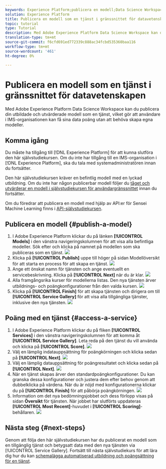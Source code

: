 ```yaml
---
keywords: Experience Platform;publicera en modell;Data Science Workspace;populära ämnen;göra en tjänst
solution: Experience Platform
title: Publicera en modell som en tjänst i gränssnittet för datavetenskapen
topic: tutorial
type: Tutorial
description: Med Adobe Experience Platform Data Science Workspace kan du publicera din utbildade och utvärderade modell som en tjänst, vilket gör att användare i IMS-organisationen kan få sina data poäng utan att behöva skapa egna modeller.
translation-type: tm+mt
source-git-commit: f6cfd691ed772339c888ac34fcbd535360baa116
workflow-type: tm+mt
source-wordcount: '461'
ht-degree: 0%

---
```



# Publicera en modell som en tjänst i gränssnittet för datavetenskapen

Med Adobe Experience Platform Data Science Workspace kan du publicera din utbildade och utvärderade modell som en tjänst, vilket gör att användare i IMS-organisationen kan få sina data poäng utan att behöva skapa egna modeller.

## Komma igång

Du måste ha tillgång till [!DNL Experience Platform] för att kunna slutföra den här självstudiekursen. Om du inte har tillgång till en IMS-organisation i [!DNL Experience Platform], ska du tala med systemadministratören innan du fortsätter.

Den här självstudiekursen kräver en befintlig modell med en lyckad utbildning. Om du inte har någon publicerbar modell följer du [tåget och utvärderar en modell i självstudiekursen för användargränssnittet](./train-evaluate-model-ui.md) innan du fortsätter.

Om du föredrar att publicera en modell med hjälp av API:er för Sensei Machine Learning finns i [API-självstudiekursen](./publish-model-service-api.md).

## Publicera en modell {#publish-a-model}

1. I Adobe Experience Platform klickar du på länken **[!UICONTROL Models]** i den vänstra navigeringskolumnen för att visa alla befintliga modeller. Sök efter och klicka på namnet på modellen som ska publiceras som en tjänst.
   ![](../images/models-recipes/publish-model/1_browse_model.png)
2. Klicka på **[!UICONTROL Publish]** uppe till höger på sidan Modellöversikt för att starta en process för att skapa en tjänst.
   ![](../images/models-recipes/publish-model/2_view_training_runs.png)
3. Ange ett önskat namn för tjänsten och ange eventuellt en servicebeskrivning. Klicka på **[!UICONTROL Next]** när du är klar.
   ![](../images/models-recipes/publish-model/3_configure_service.png)
4. Alla framgångsrika kurser för modellerna listas. Den nya tjänsten ärver utbildnings- och poängkonfigurationer från den valda kursen.
   ![](../images/models-recipes/publish-model/4_select_training_run.png)
5. Klicka på **[!UICONTROL Finish]** för att skapa tjänsten och dirigera om till **[!UICONTROL Service Gallery]** för att visa alla tillgängliga tjänster, inklusive den nya tjänsten.
   ![](../images/models-recipes/publish-model/service_gallery.png)

## Poäng med en tjänst {#access-a-service}

1. I Adobe Experience Platform klickar du på fliken **[!UICONTROL Services]** i den vänstra navigeringskolumnen för att komma åt **[!UICONTROL Service Gallery]**. Leta reda på den tjänst du vill använda och klicka på **[!UICONTROL Score]**.
   ![](../images/models-recipes/publish-model/click_to_score.png)
2. Välj en lämplig indatauppsättning för poängkörningen och klicka sedan på **[!UICONTROL Next]**.
   ![](../images/models-recipes/publish-model/6_scoring_input.png)
3. Välj en lämplig datauppsättning för poängresultatet och klicka sedan på **[!UICONTROL Next]**.
   ![](../images/models-recipes/publish-model/7_scoring_output.png)
4. När en tjänst skapas ärver den standardpoängkonfigurationer. Du kan granska dessa konfigurationer och justera dem efter behov genom att dubbelklicka på värdena. När du är nöjd med konfigurationerna klickar du på **[!UICONTROL Finish]** för att påbörja poängkörningen.
   ![](../images/models-recipes/publish-model/8_scoring_configure.png)
5. Information om det nya bedömningsjobbet och dess förlopp visas på sidan **Översikt** för tjänsten. När jobbet har slutförts uppdateras **[!UICONTROL Most Recent]**-huvudet i **[!UICONTROL Scoring]**-behållaren.
   ![](../images/models-recipes/publish-model/score_pending.png)

## Nästa steg {#next-steps}

Genom att följa den här självstudiekursen har du publicerat en modell som en tillgänglig tjänst och betygsatt data med den nya tjänsten via [!UICONTROL Service Gallery]. Fortsätt till nästa självstudiekurs för att lära dig hur du kan [schemalägga automatiserad utbildning och poängsättning för en tjänst](./schedule-models-ui.md).

